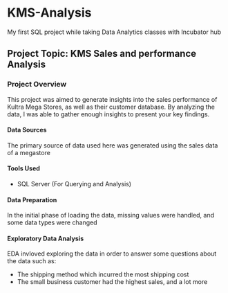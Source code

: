 # KMS-Analysis
My first SQL project while taking Data Analytics classes with Incubator hub

## Project Topic: KMS Sales and performance Analysis 

### Project Overview
This project was aimed to generate insights into the sales performance of Kultra Mega Stores, as well as their customer database. By analyzing the data, I was able to gather enough insights to present your key findings.

#### Data Sources
The primary source of data used here was generated using the sales data of a megastore

#### Tools Used
- SQL Server (For Querying and Analysis)

#### Data Preparation
In the initial phase of loading the data, missing values were handled, and some data types were changed

#### Exploratory Data Analysis
EDA invloved exploring the data in order to answer some questions about the data such as:
- The shipping method which incurred the most shipping cost
- The small business customer had the highest sales, and a lot more
